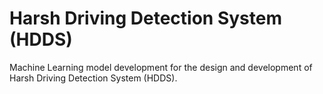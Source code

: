 # Harsh Driving Detection System (HDDS)
Machine Learning model development for the design and development of Harsh Driving Detection System (HDDS).
